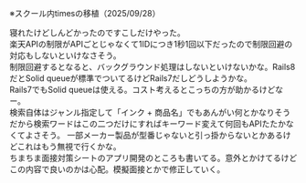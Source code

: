 ※スクール内timesの移植（2025/09/28）

寝れたけどしんどかったのですこしだけやった。  
楽天APIの制限がAPIごとじゃなくて1IDにつき1秒1回以下だったので制限回避の対応もしないといけなさそう。  
制限回避するとなると、バックグラウンド処理はしないといけないかな。Rails8だとSolid queueが標準でついてるけどRails7だしどうしようかな。  
Rails7でもSolid queueは使える。コスト考えるとこっちの方が助かるけどなー。  
検索自体はジャンル指定して「インク + 商品名」でもあんがい何とかなりそうだから検索ワードはこの二つだけにすればキーワード変えて何回もAPIたたかなくてよさそう。
一部メーカー製品が型番じゃないと引っ掛からないとかあるけどこれはもう無視で行くかな。  
ちまちま面接対策シートのアプリ開発のところも書いてる。意外とかけてるけどこの内容で良いのかは心配。模擬面接とかで修正していく。  

